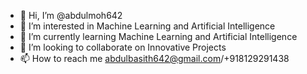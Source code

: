 - 👋 Hi, I’m @abdulmoh642
- 👀 I’m interested in Machine Learning and Artificial Intelligence
- 🌱 I’m currently learning Machine Learning and Artificial Intelligence
- 💞️ I’m looking to collaborate on Innovative Projects
- 📫 How to reach me abdulbasith642@gmail.com/+918129291438

<!---
abdulmoh642/abdulmoh642 is a ✨ special ✨ repository because its `README.md` (this file) appears on your GitHub profile.
You can click the Preview link to take a look at your changes.
--->
